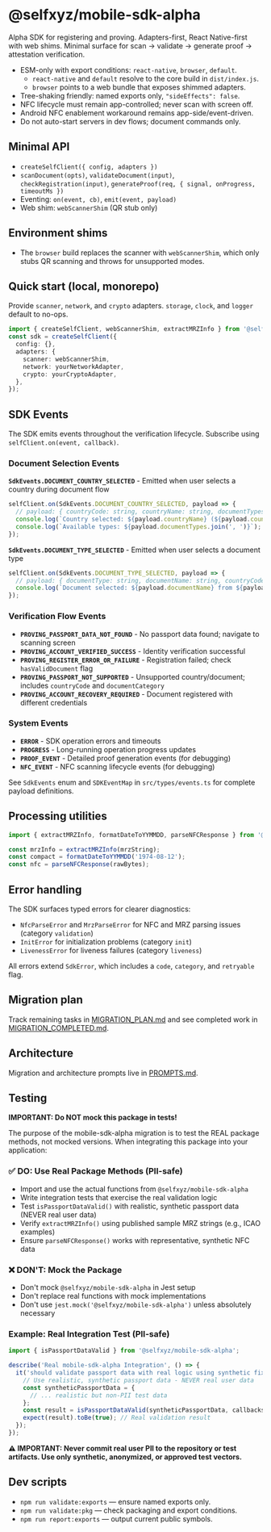 # @selfxyz/mobile-sdk-alpha

Alpha SDK for registering and proving. Adapters-first, React Native-first with web shims. Minimal surface for scan → validate → generate proof → attestation verification.

- ESM-only with export conditions: `react-native`, `browser`, `default`.
  - `react-native` and `default` resolve to the core build in `dist/index.js`.
  - `browser` points to a web bundle that exposes shimmed adapters.
- Tree-shaking friendly: named exports only, `"sideEffects": false`.
- NFC lifecycle must remain app-controlled; never scan with screen off.
- Android NFC enablement workaround remains app-side/event-driven.
- Do not auto-start servers in dev flows; document commands only.

## Minimal API

- `createSelfClient({ config, adapters })`
- `scanDocument(opts)`, `validateDocument(input)`, `checkRegistration(input)`, `generateProof(req, { signal, onProgress, timeoutMs })`
- Eventing: `on(event, cb)`, `emit(event, payload)`
- Web shim: `webScannerShim` (QR stub only)

## Environment shims

- The `browser` build replaces the scanner with `webScannerShim`, which only stubs QR scanning and throws for unsupported modes.

## Quick start (local, monorepo)

Provide `scanner`, `network`, and `crypto` adapters. `storage`, `clock`, and `logger` default to no-ops.

```ts
import { createSelfClient, webScannerShim, extractMRZInfo } from '@selfxyz/mobile-sdk-alpha';
const sdk = createSelfClient({
  config: {},
  adapters: {
    scanner: webScannerShim,
    network: yourNetworkAdapter,
    crypto: yourCryptoAdapter,
  },
});
```

## SDK Events

The SDK emits events throughout the verification lifecycle. Subscribe using `selfClient.on(event, callback)`.

### Document Selection Events

**`SdkEvents.DOCUMENT_COUNTRY_SELECTED`** - Emitted when user selects a country during document flow

```ts
selfClient.on(SdkEvents.DOCUMENT_COUNTRY_SELECTED, payload => {
  // payload: { countryCode: string, countryName: string, documentTypes: string[] }
  console.log(`Country selected: ${payload.countryName} (${payload.countryCode})`);
  console.log(`Available types: ${payload.documentTypes.join(', ')}`);
});
```

**`SdkEvents.DOCUMENT_TYPE_SELECTED`** - Emitted when user selects a document type

```ts
selfClient.on(SdkEvents.DOCUMENT_TYPE_SELECTED, payload => {
  // payload: { documentType: string, documentName: string, countryCode: string, countryName: string }
  console.log(`Document selected: ${payload.documentName} from ${payload.countryName}`);
});
```

### Verification Flow Events

- **`PROVING_PASSPORT_DATA_NOT_FOUND`** - No passport data found; navigate to scanning screen
- **`PROVING_ACCOUNT_VERIFIED_SUCCESS`** - Identity verification successful
- **`PROVING_REGISTER_ERROR_OR_FAILURE`** - Registration failed; check `hasValidDocument` flag
- **`PROVING_PASSPORT_NOT_SUPPORTED`** - Unsupported country/document; includes `countryCode` and `documentCategory`
- **`PROVING_ACCOUNT_RECOVERY_REQUIRED`** - Document registered with different credentials

### System Events

- **`ERROR`** - SDK operation errors and timeouts
- **`PROGRESS`** - Long-running operation progress updates
- **`PROOF_EVENT`** - Detailed proof generation events (for debugging)
- **`NFC_EVENT`** - NFC scanning lifecycle events (for debugging)

See `SdkEvents` enum and `SDKEventMap` in `src/types/events.ts` for complete payload definitions.

## Processing utilities

```ts
import { extractMRZInfo, formatDateToYYMMDD, parseNFCResponse } from '@selfxyz/mobile-sdk-alpha';

const mrzInfo = extractMRZInfo(mrzString);
const compact = formatDateToYYMMDD('1974-08-12');
const nfc = parseNFCResponse(rawBytes);
```

## Error handling

The SDK surfaces typed errors for clearer diagnostics:

- `NfcParseError` and `MrzParseError` for NFC and MRZ parsing issues (category `validation`)
- `InitError` for initialization problems (category `init`)
- `LivenessError` for liveness failures (category `liveness`)

All errors extend `SdkError`, which includes a `code`, `category`, and `retryable` flag.

## Migration plan

Track remaining tasks in [MIGRATION_PLAN.md](./docs/MIGRATION_PLAN.md) and see completed work in [MIGRATION_COMPLETED.md](./docs/MIGRATION_COMPLETED.md).

## Architecture

Migration and architecture prompts live in [PROMPTS.md](./docs/PROMPTS.md).

## Testing

**IMPORTANT: Do NOT mock this package in tests!**

The purpose of the mobile-sdk-alpha migration is to test the REAL package methods, not mocked versions. When integrating this package into your application:

### ✅ DO: Use Real Package Methods (PII-safe)

- Import and use the actual functions from `@selfxyz/mobile-sdk-alpha`
- Write integration tests that exercise the real validation logic
- Test `isPassportDataValid()` with realistic, synthetic passport data (NEVER real user data)
- Verify `extractMRZInfo()` using published sample MRZ strings (e.g., ICAO examples)
- Ensure `parseNFCResponse()` works with representative, synthetic NFC data

### ❌ DON'T: Mock the Package

- Don't mock `@selfxyz/mobile-sdk-alpha` in Jest setup
- Don't replace real functions with mock implementations
- Don't use `jest.mock('@selfxyz/mobile-sdk-alpha')` unless absolutely necessary

### Example: Real Integration Test (PII-safe)

```ts
import { isPassportDataValid } from '@selfxyz/mobile-sdk-alpha';

describe('Real mobile-sdk-alpha Integration', () => {
  it('should validate passport data with real logic using synthetic fixtures', () => {
    // Use realistic, synthetic passport data - NEVER real user data
    const syntheticPassportData = {
      // ... realistic but non-PII test data
    };
    const result = isPassportDataValid(syntheticPassportData, callbacks);
    expect(result).toBe(true); // Real validation result
  });
});
```

**⚠️ IMPORTANT: Never commit real user PII to the repository or test artifacts. Use only synthetic, anonymized, or approved test vectors.**

## Dev scripts

- `npm run validate:exports` — ensure named exports only.
- `npm run validate:pkg` — check packaging and export conditions.
- `npm run report:exports` — output current public symbols.
